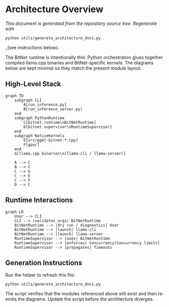 # Architecture Overview

_This document is generated from the repository source tree. Regenerate with_
```
python utils/generate_architecture_docs.py
```
_(see instructions below).

The BitNet runtime is intentionally thin: Python orchestration glues together
compiled llama.cpp binaries and BitNet-specific kernels. The diagrams below are
kept minimal so they match the present module layout.

## High-Level Stack

```mermaid
graph TD
    subgraph CLI
        A[run_inference.py]
        B[run_inference_server.py]
    end
    subgraph PythonRuntime
        C[bitnet.runtime\nBitNetRuntime]
        D[bitnet.supervisor\nRuntimeSupervisor]
    end
    subgraph NativeKernels
        E[src/ggml-bitnet-*.cpp]
        F[gpu/]
    end
    G[llama.cpp binaries\n(llama-cli / llama-server)]

    A --> C
    B --> C
    C --> G
    C --> E
    C --> F
    D --> C
```

## Runtime Interactions

```mermaid
graph LR
    User --> CLI
    CLI --> |validates args| BitNetRuntime
    BitNetRuntime --> |dry run / diagnostics| User
    BitNetRuntime --> |launch| llama-cli
    BitNetRuntime --> |launch| llama-server
    RuntimeSupervisor --> |uses| BitNetRuntime
    RuntimeSupervisor --> |enforces| Concurrency[Concurrency limits]
    RuntimeSupervisor --> |propagates| Timeouts
```

## Generation Instructions

Run the helper to refresh this file:

```
python utils/generate_architecture_docs.py
```

The script verifies that the modules referenced above still exist and then
re-emits the diagrams. Update the script before the architecture diverges.
